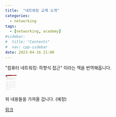 ```yaml
---
title:  "네트워킹 교재 소개" 
categories:
  - networking
tags:
  - [networking, academy]
#sidebar:
#  title: "Contents"
#  nav: cpp-sidebar
date: 2023-04-16 21:00
---
```


"컴퓨터 네트워킹: 하향식 접근" 이라는 책을 번역해옵니다.

<img src="/assets/images/networking/networking.png" height="50px" title="textbooks"/>

위 내용들을 가져올 겁니다. (예정)

[링크](https://gaia.cs.umass.edu/kurose_ross/ppt.php)
